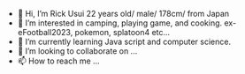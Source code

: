 - 👋 Hi, I’m Rick Usui
        22 years old/ male/ 178cm/ from Japan
- 👀 I’m interested in camping, playing game, and cooking.
        ex- eFootball2023, pokemon, splatoon4 etc...  
- 🌱 I’m currently learning Java script and computer science.
- 💞️ I’m looking to collaborate on ...
- 📫 How to reach me ...

<!---
Ricccck/Ricccck is a ✨ special ✨ repository because its `README.md` (this file) appears on your GitHub profile.
You can click the Preview link to take a look at your changes.
--->
